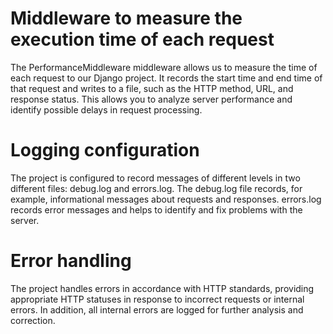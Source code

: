 # Middleware to measure the execution time of each request

The PerformanceMiddleware middleware allows us to measure the time of each request to our Django project. It records the start time and end time of that request and writes to a file, such as the HTTP method, URL, and response status. This allows you to analyze server performance and identify possible delays in request processing.

# Logging configuration

The project is configured to record messages of different levels in two different files: debug.log and errors.log. The debug.log file records, for example, informational messages about requests and responses. errors.log records error messages and helps to identify and fix problems with the server.
# Error handling
The project handles errors in accordance with HTTP standards, providing appropriate HTTP statuses in response to incorrect requests or internal errors. In addition, all internal errors are logged for further analysis and correction.
